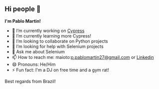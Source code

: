 ## Hi people 👋

<b>I'm Pablo Martin!</b>

- 🔭 I’m currently working on [Cypress]([url](https://www.cypress.io/)) 
- 🌱 I’m currently learning more Cypress!
- 👯 I’m looking to collaborate on Python projects
- 🤔 I’m looking for help with Selenium projects
- 💬 Ask me about Selenium
- 📫 How to reach me: maioto:p.pablomartin27@gmail.com or [Linkedin]([url](https://www.linkedin.com/in/pabllomartin/))
- 😄 Pronouns: He/Him
- ⚡ Fun fact: I'm a DJ on free time and a gym rat!

Best regards from Brazil!
